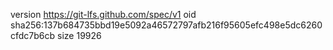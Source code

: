 version https://git-lfs.github.com/spec/v1
oid sha256:137b684735bbd19e5092a46572797afb216f95605efc498e5dc6260cfdc7b6cb
size 19926
